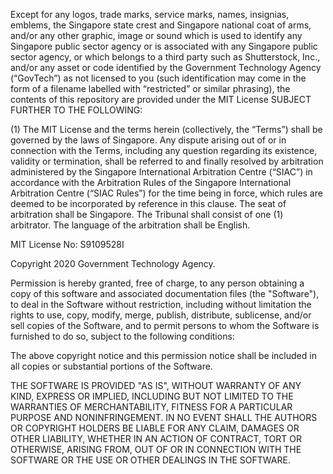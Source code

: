 Except for any logos, trade marks, service marks, names, insignias, emblems, the Singapore state crest and Singapore national coat of arms, and/or any other graphic, image or sound which is used to identify any Singapore public sector agency or is associated with any Singapore public sector agency, or which belongs to a third party such as Shutterstock, Inc., and/or any asset or code identified by the Government Technology Agency (“GovTech”) as not licensed to you (such identification may come in the form of a filename labelled with “restricted” or similar phrasing), the contents of this repository are provided under the MIT License SUBJECT FURTHER TO THE FOLLOWING:

(1)	The MIT License and the terms herein (collectively, the “Terms”) shall be governed by the laws of Singapore. Any dispute arising out of or in connection with the Terms, including any question regarding its existence, validity or termination, shall be referred to and finally resolved by arbitration administered by the Singapore International Arbitration Centre (“SIAC”) in accordance with the Arbitration Rules of the Singapore International Arbitration Centre (“SIAC Rules”) for the time being in force, which rules are deemed to be incorporated by reference in this clause. The seat of arbitration shall be Singapore. The Tribunal shall consist of one (1) arbitrator. The language of the arbitration shall be English.

MIT License No: S9109528I

Copyright 2020 Government Technology Agency.

Permission is hereby granted, free of charge, to any person obtaining a copy of this software and associated documentation files (the "Software"), to deal in the Software without restriction, including without limitation the rights to use, copy, modify, merge, publish, distribute, sublicense, and/or sell copies of the Software, and to permit persons to whom the Software is furnished to do so, subject to the following conditions:

The above copyright notice and this permission notice shall be included in all copies or substantial portions of the Software.

THE SOFTWARE IS PROVIDED "AS IS", WITHOUT WARRANTY OF ANY KIND, EXPRESS OR IMPLIED, INCLUDING BUT NOT LIMITED TO THE WARRANTIES OF MERCHANTABILITY, FITNESS FOR A PARTICULAR PURPOSE AND NONINFRINGEMENT. IN NO EVENT SHALL THE AUTHORS OR COPYRIGHT HOLDERS BE LIABLE FOR ANY CLAIM, DAMAGES OR OTHER LIABILITY, WHETHER IN AN ACTION OF CONTRACT, TORT OR OTHERWISE, ARISING FROM, OUT OF OR IN CONNECTION WITH THE SOFTWARE OR THE USE OR OTHER DEALINGS IN THE SOFTWARE.
